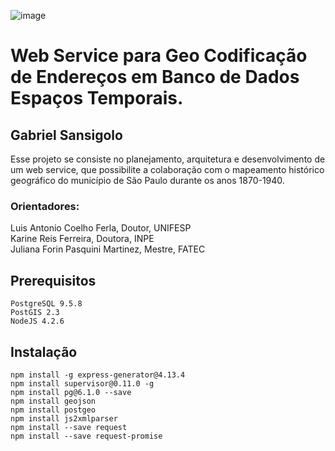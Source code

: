![image](https://raw.githubusercontent.com/GSansigolo/PauliceiaAPI/master/logo.png)
# Web Service para Geo Codificação de Endereços em Banco de Dados Espaços Temporais.

## Gabriel Sansigolo<br>

Esse projeto se consiste no planejamento, arquitetura e desenvolvimento de um web service, que possibilite a colaboração com o mapeamento histórico geográfico do município de São Paulo durante os anos 1870-1940.

### Orientadores:

Luis Antonio Coelho Ferla, Doutor, UNIFESP<br>
Karine Reis Ferreira, Doutora, INPE<br>
Juliana Forin Pasquini Martinez, Mestre, FATEC<br>

## Prerequisitos

```
PostgreSQL 9.5.8
PostGIS 2.3
NodeJS 4.2.6

```
## Instalação


```
npm install -g express-generator@4.13.4
npm install supervisor@0.11.0 -g
npm install pg@6.1.0 --save
npm install geojson
npm install postgeo
npm install js2xmlparser
npm install --save request
npm install --save request-promise

```
